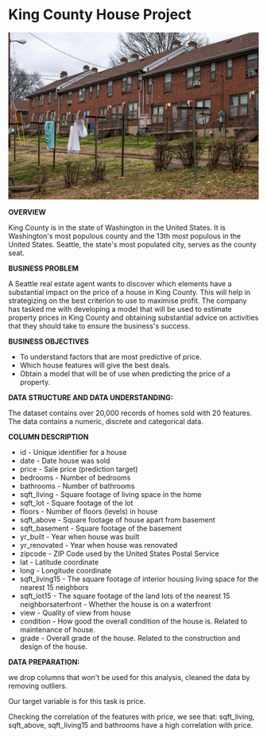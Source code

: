 # **King County House Project**

![1688469414696](image/README/1688469414696.png)

**OVERVIEW**

King County is in the state of Washington in the United States. It is Washington's most populous county and the 13th most populous in the United States. Seattle, the state's most populated city, serves as the county seat.

**BUSINESS PROBLEM**

A Seattle real estate agent wants to discover which elements have a substantial impact on the price of a house in King County. This will help in strategizing on the best criterion to use to maximise profit. The company has tasked me with developing a model that will be used to estimate property prices in King County and obtaining substantial advice on activities that they should take to ensure the business's success.

**BUSINESS OBJECTIVES**

* To understand factors that are most predictive of price.
* Which house features will give the best deals.
* Obtain a model that will be of use when predicting the price of a property.

**DATA STRUCTURE AND DATA UNDERSTANDING:**

The dataset contains over 20,000 records of homes sold with 20 features. The data contains a numeric, discrete and categorical data.

**COLUMN DESCRIPTION**

* id - Unique identifier for a house
* date - Date house was sold
* price - Sale price (prediction target)
* bedrooms - Number of bedrooms
* bathrooms - Number of bathrooms
* sqft_living - Square footage of living space in the home
* sqft_lot - Square footage of the lot
* floors - Number of floors (levels) in house
* sqft_above - Square footage of house apart from basement
* sqft_basement - Square footage of the basement
* yr_built - Year when house was built
* yr_renovated - Year when house was renovated
* zipcode - ZIP Code used by the United States Postal Service
* lat - Latitude coordinate
* long - Longitude coordinate
* sqft_living15 - The square footage of interior housing living space for the nearest 15 neighbors
* sqft_lot15 - The square footage of the land lots of the nearest 15 neighborsaterfront - Whether the house is on a waterfront
* view - Quality of view from house
* condition - How good the overall condition of the house is. Related to maintenance of house.
* grade - Overall grade of the house. Related to the construction and design of the house.

**DATA  PREPARATION:**

we drop columns that won't be used for this analysis, cleaned the data by removing outliers.

Our target variable is for this task is price.

Checking the correlation of the features with price, we see that: sqft_living, sqft_above, sqft_living15 and bathrooms have a high correlation with price.
